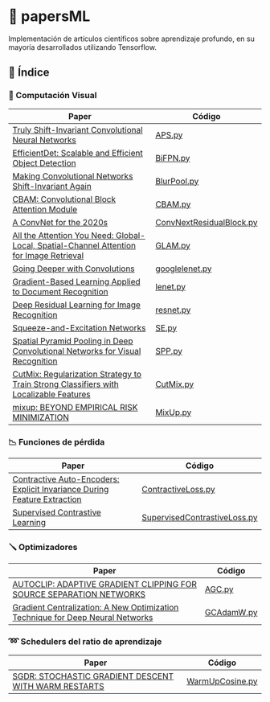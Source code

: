 # 🚀 papersML

Implementación de artículos científicos sobre aprendizaje profundo, en su mayoría desarrollados utilizando Tensorflow.

## 📄 Índice

### 👀 Computación Visual

| Paper                                                                 | Código                                |
|-----------------------------------------------------------------------|---------------------------------------|
| [Truly Shift-Invariant Convolutional Neural Networks](https://arxiv.org/pdf/2011.14214) | [APS.py](cv/APS.py)                   |
| [EfficientDet: Scalable and Efficient Object Detection](https://arxiv.org/pdf/1911.09070) | [BiFPN.py](cv/BiFPN.py)               |
| [Making Convolutional Networks Shift-Invariant Again](https://arxiv.org/pdf/1904.11486) | [BlurPool.py](cv/BlurPool.py)         |
| [CBAM: Convolutional Block Attention Module](https://arxiv.org/pdf/1807.06521) | [CBAM.py](cv/CBAM.py)                 |
| [A ConvNet for the 2020s](https://arxiv.org/pdf/2201.03545)          | [ConvNextResidualBlock.py](cv/ConvNextResidualBlock.py) |
| [All the Attention You Need: Global-Local, Spatial-Channel Attention for Image Retrieval](https://arxiv.org/pdf/2107.08000) | [GLAM.py](cv/GLAM.py)                 |
| [Going Deeper with Convolutions](https://arxiv.org/pdf/1409.4842)    | [googlelenet.py](cv/googlelenet.py)   |
| [Gradient-Based Learning Applied to Document Recognition](http://yann.lecun.com/exdb/publis/pdf/lecun-01a.pdf) | [lenet.py](cv/lenet.py)               |
| [Deep Residual Learning for Image Recognition](https://arxiv.org/pdf/1512.03385) | [resnet.py](cv/resnet.py)             |
| [Squeeze-and-Excitation Networks](https://arxiv.org/pdf/1709.01507)  | [SE.py](cv/SE.py)                     |
| [Spatial Pyramid Pooling in Deep Convolutional Networks for Visual Recognition](https://arxiv.org/pdf/1406.4729) | [SPP.py](cv/SPP.py)                   |
| [CutMix: Regularization Strategy to Train Strong Classifiers with Localizable Features](https://arxiv.org/pdf/1905.04899) | [CutMix.py](cv/CutMix.py)                   |
| [mixup: BEYOND EMPIRICAL RISK MINIMIZATION](https://arxiv.org/pdf/1710.09412) | [MixUp.py](cv/MixUp.py)                   |

### 📉 Funciones de pérdida

| Paper                                                                 | Código                                |
|-----------------------------------------------------------------------|---------------------------------------|
| [Contractive Auto-Encoders: Explicit Invariance During Feature Extraction](http://www.icml-2011.org/papers/455_icmlpaper.pdf) | [ContractiveLoss.py](losses/ContractiveLoss.py)                   |
| [Supervised Contrastive Learning](https://arxiv.org/pdf/2004.11362) | [SupervisedContrastiveLoss.py](losses/SupervisedContrastiveLoss.py)               |

### 🪛 Optimizadores

| Paper                                                                 | Código                                |
|-----------------------------------------------------------------------|---------------------------------------|
| [AUTOCLIP: ADAPTIVE GRADIENT CLIPPING FOR SOURCE SEPARATION NETWORKS](https://arxiv.org/pdf/2007.14469) | [AGC.py](optimizers/AGC.py)                   |
| [Gradient Centralization: A New Optimization Technique for Deep Neural Networks](https://arxiv.org/pdf/2004.01461) | [GCAdamW.py](optimizers/GCAdamW.py)               |

### ➿ Schedulers del ratio de aprendizaje

| Paper                                                                 | Código                                |
|-----------------------------------------------------------------------|---------------------------------------|
| [SGDR: STOCHASTIC GRADIENT DESCENT WITH WARM RESTARTS](https://arxiv.org/pdf/1608.03983) | [WarmUpCosine.py](schedulers/WarmUpCosine.py)                   |
